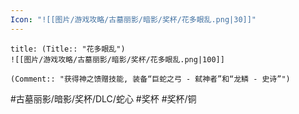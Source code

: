 ```yaml
---
Icon: "![[图片/游戏攻略/古墓丽影/暗影/奖杯/花多眼乱.png|30]]"
---
```

```ad-common-bronze-trophy
title: (Title:: "花多眼乱")
![[图片/游戏攻略/古墓丽影/暗影/奖杯/花多眼乱.png|100]]

(Comment:: "获得神之馈赠技能, 装备“巨蛇之弓 - 弑神者”和“龙鳞 - 史诗”")
```

#古墓丽影/暗影/奖杯/DLC/蛇心 #奖杯 #奖杯/铜
